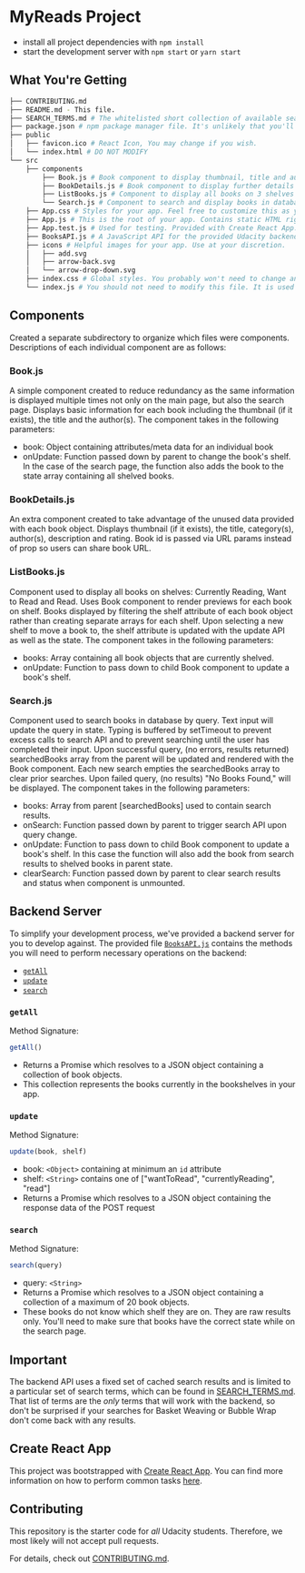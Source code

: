 # MyReads Project

* install all project dependencies with `npm install`
* start the development server with `npm start` or `yarn start`

## What You're Getting
```bash
├── CONTRIBUTING.md
├── README.md - This file.
├── SEARCH_TERMS.md # The whitelisted short collection of available search terms for you to use with your app.
├── package.json # npm package manager file. It's unlikely that you'll need to modify this.
├── public
│   ├── favicon.ico # React Icon, You may change if you wish.
│   └── index.html # DO NOT MODIFY
└── src
    ├── components
        ├── Book.js # Book component to display thumbnail, title and author
        ├── BookDetails.js # Book component to display further details provided by API like: description and rating
        ├── ListBooks.js # Component to display all books on 3 shelves
        └── Search.js # Component to search and display books in database by query
    ├── App.css # Styles for your app. Feel free to customize this as you desire.
    ├── App.js # This is the root of your app. Contains static HTML right now.
    ├── App.test.js # Used for testing. Provided with Create React App. Testing is encouraged, but not required.
    ├── BooksAPI.js # A JavaScript API for the provided Udacity backend. Instructions for the methods are below.
    ├── icons # Helpful images for your app. Use at your discretion.
    │   ├── add.svg
    │   ├── arrow-back.svg
    │   └── arrow-drop-down.svg
    ├── index.css # Global styles. You probably won't need to change anything here.
    └── index.js # You should not need to modify this file. It is used for DOM rendering only.
```
## Components

Created a separate subdirectory to organize which files were components.  Descriptions of each individual component are as follows:

### Book.js

A simple component created to reduce redundancy as the same information is displayed multiple times not only on the main page, but also the search page.  Displays basic information for each book including the thumbnail (if it exists), the title and the author(s).  The component takes in the following parameters:
- book: Object containing attributes/meta data for an individual book
- onUpdate: Function passed down by parent to change the book's shelf.  In the case of the search page, the function also adds the book to the state array containing all shelved books.

### BookDetails.js

An extra component created to take advantage of the unused data provided with each book object. Displays thumbnail (if it exists), the title, category(s), author(s), description and rating.  Book id is passed via URL params instead of prop so users can share book URL.

### ListBooks.js

Component used to display all books on shelves: Currently Reading, Want to Read and Read.  Uses Book component to render previews for each book on shelf.  Books displayed by filtering the shelf attribute of each book object rather than creating separate arrays for each shelf.  Upon selecting a new shelf to move a book to, the shelf attribute is updated with the update API as well as the state. The component takes in the following parameters:
- books: Array containing all book objects that are currently shelved.
- onUpdate: Function to pass down to child Book component to update a book's shelf.

### Search.js

Component used to search books in database by query.  Text input will update the query in state.  Typing is buffered by setTimeout to prevent excess calls to search API and to prevent searching until the user has completed their input.  Upon successful query, (no errors, results returned) searchedBooks array from the parent will be updated and rendered with the Book component.  Each new search empties the searchedBooks array to clear prior searches.  Upon failed query, (no results) "No Books Found," will be displayed.  The component takes in the following parameters:
- books: Array from parent [searchedBooks] used to contain search results.
- onSearch: Function passed down by parent to trigger search API upon query change.
- onUpdate: Function to pass down to child Book component to update a book's shelf.  In this case the function will also add the book from search results to shelved books in parent state.
- clearSearch: Function passed down by parent to clear search results and status when component is unmounted.

## Backend Server

To simplify your development process, we've provided a backend server for you to develop against. The provided file [`BooksAPI.js`](src/BooksAPI.js) contains the methods you will need to perform necessary operations on the backend:

* [`getAll`](#getall)
* [`update`](#update)
* [`search`](#search)

### `getAll`

Method Signature:

```js
getAll()
```

* Returns a Promise which resolves to a JSON object containing a collection of book objects.
* This collection represents the books currently in the bookshelves in your app.

### `update`

Method Signature:

```js
update(book, shelf)
```

* book: `<Object>` containing at minimum an `id` attribute
* shelf: `<String>` contains one of ["wantToRead", "currentlyReading", "read"]  
* Returns a Promise which resolves to a JSON object containing the response data of the POST request

### `search`

Method Signature:

```js
search(query)
```

* query: `<String>`
* Returns a Promise which resolves to a JSON object containing a collection of a maximum of 20 book objects.
* These books do not know which shelf they are on. They are raw results only. You'll need to make sure that books have the correct state while on the search page.

## Important
The backend API uses a fixed set of cached search results and is limited to a particular set of search terms, which can be found in [SEARCH_TERMS.md](SEARCH_TERMS.md). That list of terms are the _only_ terms that will work with the backend, so don't be surprised if your searches for Basket Weaving or Bubble Wrap don't come back with any results.

## Create React App

This project was bootstrapped with [Create React App](https://github.com/facebookincubator/create-react-app). You can find more information on how to perform common tasks [here](https://github.com/facebookincubator/create-react-app/blob/master/packages/react-scripts/template/README.md).

## Contributing

This repository is the starter code for _all_ Udacity students. Therefore, we most likely will not accept pull requests.

For details, check out [CONTRIBUTING.md](CONTRIBUTING.md).
